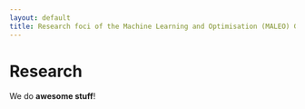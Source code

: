 ```yaml
---
layout: default
title: Research foci of the Machine Learning and Optimisation (MALEO) Group at Paderborn University
---
```

# Research

We do **awesome stuff**!
